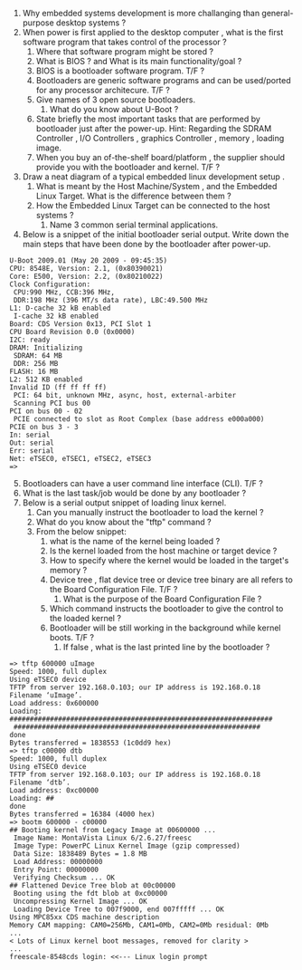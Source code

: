 1. Why embedded systems development is more challanging than general-purpose desktop systems ?
2. When power is first applied to the desktop computer , what is the first software program that takes control of the processor ?
    1. Where that software program might be stored ?
    2. What is BIOS ? and What is its main functionality/goal ?
    3. BIOS is a bootloader software program. T/F ?
    4. Bootloaders are generic software programs and can be used/ported for any processor architecure. T/F ?
    5. Give names of 3 open source bootloaders.
        1. What do you know about U-Boot ?
    6. State briefly the most important tasks that are performed by bootloader just after the power-up.
       Hint: Regarding the SDRAM Controller , I/O Controllers , graphics Controller , memory , loading image.
    7. When you buy an of-the-shelf board/platform , the supplier should provide you with the bootloader and kernel. T/F ?
3. Draw a neat diagram of a typical embedded linux development setup .
    1. What is meant by the Host Machine/System , and the Embedded Linux Target. What is the difference between them ?
    2. How the Embedded Linux Target can be connected to the host systems ?
        1. Name 3 common serial terminal applications.
4. Below is a snippet of the initial bootloader serial output. Write down the main steps that have been done by the bootloader after power-up.
```
U-Boot 2009.01 (May 20 2009 - 09:45:35)
CPU: 8548E, Version: 2.1, (0x80390021)
Core: E500, Version: 2.2, (0x80210022)
Clock Configuration:
 CPU:990 MHz, CCB:396 MHz,
 DDR:198 MHz (396 MT/s data rate), LBC:49.500 MHz
L1: D-cache 32 kB enabled
 I-cache 32 kB enabled
Board: CDS Version 0x13, PCI Slot 1
CPU Board Revision 0.0 (0x0000)
I2C: ready
DRAM: Initializing
 SDRAM: 64 MB
 DDR: 256 MB
FLASH: 16 MB
L2: 512 KB enabled
Invalid ID (ff ff ff ff)
 PCI: 64 bit, unknown MHz, async, host, external-arbiter
 Scanning PCI bus 00
PCI on bus 00 - 02
 PCIE connected to slot as Root Complex (base address e000a000)
PCIE on bus 3 - 3
In: serial
Out: serial
Err: serial
Net: eTSEC0, eTSEC1, eTSEC2, eTSEC3
=>
```
5. Bootloaders can have a user command line interface (CLI). T/F ?
6. What is the last task/job would be done by any bootloader ?
7. Below is a serial output snippet of loading linux kernel.
    1. Can you manually instruct the bootloader to load the kernel ?
    2. What do you know about the "tftp" command ?
    3. From the below snippet:
        1. what is the name of the kernel being loaded ?
        2. Is the kernel loaded from the host machine or target device ?
        3. How to specify where the kernel would be loaded in the target's memory ?
        4. Device tree , flat device tree or device tree binary are all refers to the Board Configuration File. T/F ?
            1. What is the purpose of the Board Configuration File ?
        5. Which command instructs the bootloader to give the control to the loaded kernel ?
        6. Bootloader will be still working in the background while kernel boots. T/F ?
            1. If false , what is the last printed line by the bootloader ?
```text
=> tftp 600000 uImage
Speed: 1000, full duplex
Using eTSEC0 device
TFTP from server 192.168.0.103; our IP address is 192.168.0.18
Filename ‘uImage’.
Load address: 0x600000
Loading: #################################################################
 #############################################################
done
Bytes transferred = 1838553 (1c0dd9 hex)
=> tftp c00000 dtb
Speed: 1000, full duplex
Using eTSEC0 device
TFTP from server 192.168.0.103; our IP address is 192.168.0.18
Filename ‘dtb’.
Load address: 0xc00000
Loading: ##
done
Bytes transferred = 16384 (4000 hex)
=> bootm 600000 - c00000
## Booting kernel from Legacy Image at 00600000 ...
 Image Name: MontaVista Linux 6/2.6.27/freesc
 Image Type: PowerPC Linux Kernel Image (gzip compressed)
 Data Size: 1838489 Bytes = 1.8 MB
 Load Address: 00000000
 Entry Point: 00000000
 Verifying Checksum ... OK
## Flattened Device Tree blob at 00c00000
 Booting using the fdt blob at 0xc00000
 Uncompressing Kernel Image ... OK
 Loading Device Tree to 007f9000, end 007fffff ... OK
Using MPC85xx CDS machine description
Memory CAM mapping: CAM0=256Mb, CAM1=0Mb, CAM2=0Mb residual: 0Mb
...
< Lots of Linux kernel boot messages, removed for clarity >
...
freescale-8548cds login: <<--- Linux login prompt
 ```